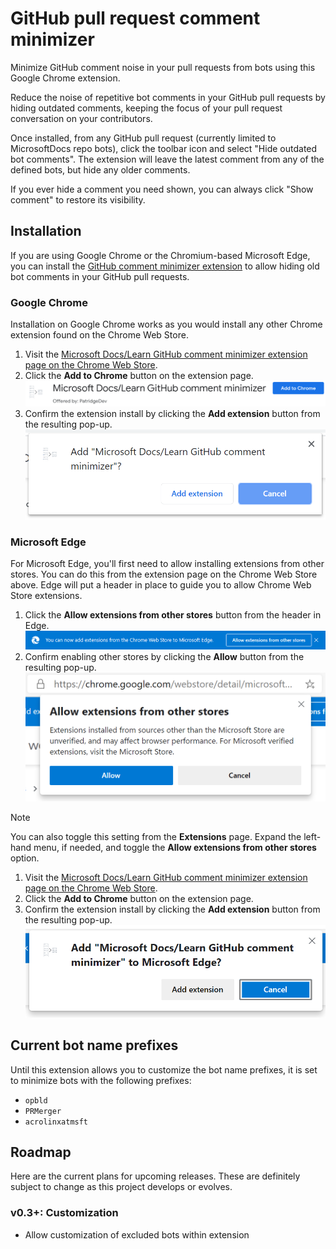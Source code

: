 # GitHub pull request comment minimizer

Minimize GitHub comment noise in your pull requests from bots using this Google Chrome extension.

Reduce the noise of repetitive bot comments in your GitHub pull requests by hiding outdated comments, keeping the focus of your pull request conversation on your contributors.

Once installed, from any GitHub pull request (currently limited to MicrosoftDocs repo bots), click the toolbar icon and select "Hide outdated bot comments". The extension will leave the latest comment from any of the defined bots, but hide any older comments.

If you ever hide a comment you need shown, you can always click "Show comment" to restore its visibility.

## Installation

If you are using Google Chrome or the Chromium-based Microsoft Edge, you can install the [GitHub comment minimizer extension](https://chrome.google.com/webstore/detail/microsoft-docslearn-githu/kcjgaccpjfoapcbaaecnjngjeccgmplh) to allow hiding old bot comments in your GitHub pull requests.

### Google Chrome

Installation on Google Chrome works as you would install any other Chrome extension found on the Chrome Web Store.

1. Visit the [Microsoft Docs/Learn GitHub comment minimizer extension page on the Chrome Web Store](https://chrome.google.com/webstore/detail/microsoft-learn-maintenan/kagphmnlicelfcbbhhmgjcpgnbponlda).
1. Click the **Add to Chrome** button on the extension page.
    ![Screenshot of Microsoft Docs/Learn GitHub comment minimizer Chrome extension page](media/chrome-extension-page-add-to-chrome.png)
1. Confirm the extension install by clicking the **Add extension** button from the resulting pop-up.
    ![Screenshot of pop-up prompt confirming Chrome extension install](media/chrome-confirm-extension-install.png)

### Microsoft Edge

For Microsoft Edge, you'll first need to allow installing extensions from other stores. You can do this from the extension page on the Chrome Web Store above. Edge will put a header in place to guide you to allow Chrome Web Store extensions.

1. Click the **Allow extensions from other stores** button from the header in Edge.
    ![Screenshot of the top bar added to the Chrome Web Store by Microsoft Edge stating, "You can now add extensions from the Chrome Web Store to Microsoft Edge"](media/edge-install-chrome-extension-bar.png)
1. Confirm enabling other stores by clicking the **Allow** button from the resulting pop-up.
    ![Screenshot of the pop-up alert shown when asking Edge to allow extensions from other stores](media/edge-confirm-allow-other-stores.png)

> [!NOTE]
> You can also toggle this setting from the **Extensions** page. Expand the left-hand menu, if needed, and toggle the **Allow extensions from other stores** option.

1. Visit the [Microsoft Docs/Learn GitHub comment minimizer extension page on the Chrome Web Store](https://chrome.google.com/webstore/detail/microsoft-learn-maintenan/kagphmnlicelfcbbhhmgjcpgnbponlda).
1. Click the **Add to Chrome** button on the extension page.
1. Confirm the extension install by clicking the **Add extension** button from the resulting pop-up.
    ![Screenshot of pop-up prompt confirming Chrome extension install](media/edge-confirm-extension-install.png)

## Current bot name prefixes

Until this extension allows you to customize the bot name prefixes, it is set to minimize bots with the following prefixes:

* `opbld`
* `PRMerger`
* `acrolinxatmsft`

## Roadmap

Here are the current plans for upcoming releases. These are definitely subject to change as this project develops or evolves.

### v0.3+: Customization

* Allow customization of excluded bots within extension
